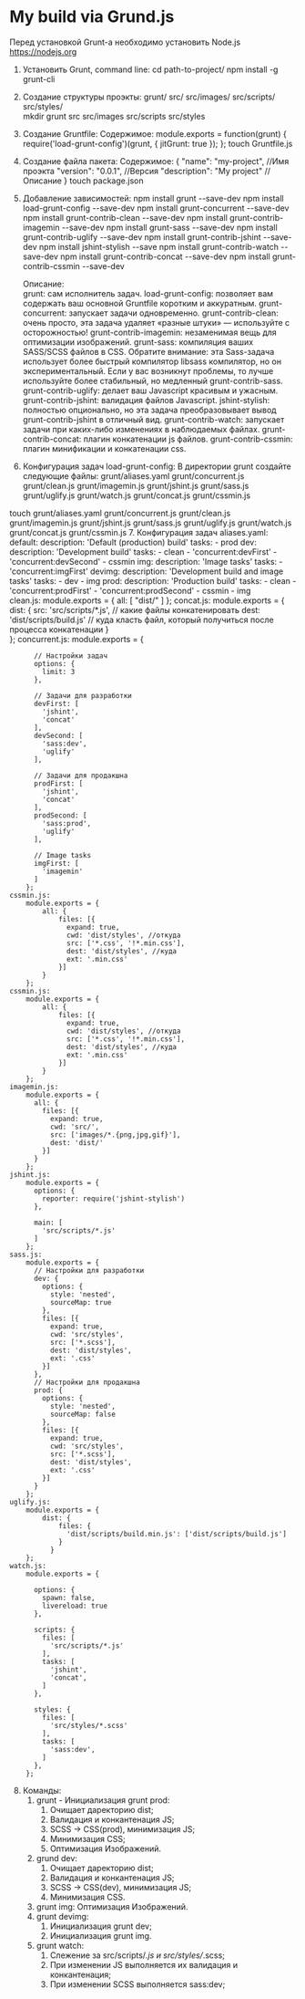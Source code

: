 # My build via Grund.js 

Перед установкой Grunt-а необходимо установить Node.js https://nodejs.org
1. Установить Grunt, command line:
    cd path-to-project/
    npm install -g grunt-cli
2. Создание структуры проэкты: 
    grunt/
    src/
    src/images/
    src/scripts/
    src/styles/    
    mkdir grunt src src/images src/scripts src/styles
3. Создание Gruntfile:
    Содержимое:
        module.exports = function(grunt) {
            require('load-grunt-config')(grunt, {
                jitGrunt: true
            });
        };
    touch Gruntfile.js
4. Создание файла пакета:
    Содержимое:
        {
            "name": "my-project",       //Имя проэкта
            "version": "0.0.1",         //Версия
            "description": "My project" //Описание
        }
    touch package.json
5. Добавление зависимостей: 
    npm install grunt --save-dev
    npm install load-grunt-config --save-dev
    npm install grunt-concurrent --save-dev
    npm install grunt-contrib-clean --save-dev
    npm install grunt-contrib-imagemin --save-dev
    npm install grunt-sass --save-dev
    npm install grunt-contrib-uglify --save-dev
    npm install grunt-contrib-jshint --save-dev
    npm install jshint-stylish --save
    npm install grunt-contrib-watch --save-dev
    npm install grunt-contrib-concat --save-dev 
    npm install grunt-contrib-cssmin --save-dev
    
    Описание:    
    grunt: сам исполнитель задач.
    load-grunt-config: позволяет вам содержать ваш основной Gruntfile коротким и аккуратным.
    grunt-concurrent: запускает задачи одновременно.
    grunt-contrib-clean: очень просто, эта задача удаляет «разные штуки» — используйте с осторожностью!
    grunt-contrib-imagemin: незаменимая вещь для оптимизации изображений.
    grunt-sass: компиляция ваших SASS/SCSS файлов в CSS. Обратите внимание: эта Sass-задача использует более быстрый компилятор libsass компилятор, но он экспериментальный. Если у вас возникнут проблемы, то лучше используйте более стабильный, но медленный grunt-contrib-sass.
    grunt-contrib-uglify: делает ваш Javascript красивым и ужасным.
    grunt-contrib-jshint: валидация файлов Javascript.
    jshint-stylish: полностью опционально, но эта задача преобразовывает вывод grunt-contrib-jshint в отличный вид.
    grunt-contrib-watch: запускает задачи при каких-либо изменениях в наблюдаемых файлах.
    grunt-contrib-concat: плагин конкатенации js файлов.
    grunt-contrib-cssmin: плагин минификации и конкатенации css.
6. Конфигурация задач load-grunt-config:
    В директории grunt создайте следующие файлы:
        grunt/aliases.yaml
        grunt/concurrent.js
        grunt/clean.js
        grunt/imagemin.js
        grunt/jshint.js
        grunt/sass.js
        grunt/uglify.js
        grunt/watch.js
	grunt/concat.js
	grunt/cssmin.js
        
touch grunt/aliases.yaml grunt/concurrent.js grunt/clean.js grunt/imagemin.js grunt/jshint.js grunt/sass.js grunt/uglify.js grunt/watch.js grunt/concat.js grunt/cssmin.js
7. Конфигурация задач
    aliases.yaml:
        default:
          description: 'Default (production) build'
          tasks:
            - prod
        dev:
          description: 'Development build'
          tasks:
            - clean
            - 'concurrent:devFirst'
            - 'concurrent:devSecond'
            - cssmin
        img:
          description: 'Image tasks'
          tasks:
            - 'concurrent:imgFirst'
        devimg:
          description: 'Development build and image tasks'
          tasks:
            - dev
            - img
        prod:
          description: 'Production build'
          tasks:
            - clean
            - 'concurrent:prodFirst'
            - 'concurrent:prodSecond'
            - cssmin
            - img        
    clean.js:
        module.exports = {
          all: [
            "dist/"
          ]
        };
    concat.js:
        module.exports = {
            dist: {
                src: 'src/scripts/*.js',  // какие файлы конкатенировать
                dest: 'dist/scripts/build.js'  // куда класть файл, который получиться после процесса конкатенации 
            }    
        };
    concurrent.js:
        module.exports = {

          // Настройки задач
          options: {
            limit: 3
          },

          // Задачи для разработки
          devFirst: [
            'jshint',
            'concat'
          ],
          devSecond: [
            'sass:dev',
            'uglify'
          ],

          // Задачи для продакшна
          prodFirst: [
            'jshint',
            'concat'
          ],
          prodSecond: [
            'sass:prod',
            'uglify'
          ],

          // Image tasks
          imgFirst: [
            'imagemin'
          ]
        };
    cssmin.js:
        module.exports = {
            all: {
                files: [{
                  expand: true,
                  cwd: 'dist/styles', //откуда
                  src: ['*.css', '!*.min.css'],
                  dest: 'dist/styles', //куда
                  ext: '.min.css'
                }] 
            }  
        };
    cssmin.js:
        module.exports = {
            all: {
                files: [{
                  expand: true,
                  cwd: 'dist/styles', //откуда
                  src: ['*.css', '!*.min.css'],
                  dest: 'dist/styles', //куда
                  ext: '.min.css'
                }] 
            }  
        };
    imagemin.js:
        module.exports = {
          all: {
            files: [{
              expand: true,
              cwd: 'src/',
              src: ['images/*.{png,jpg,gif}'],
              dest: 'dist/'
            }]
          }
        };
    jshint.js:
        module.exports = {
          options: {
            reporter: require('jshint-stylish')
          },

          main: [
            'src/scripts/*.js'
          ]
        };
    sass.js:
        module.exports = {
          // Настройки для разработки
          dev: {
            options: {
              style: 'nested',
              sourceMap: true
            },
            files: [{
              expand: true,
              cwd: 'src/styles',
              src: ['*.scss'],
              dest: 'dist/styles',
              ext: '.css'
            }]
          },
          // Настройки для продакшна
          prod: {
            options: {
              style: 'nested',
              sourceMap: false
            },
            files: [{
              expand: true,
              cwd: 'src/styles',
              src: ['*.scss'],
              dest: 'dist/styles',
              ext: '.css'
            }]
          }
        };
    uglify.js:
        module.exports = {
            dist: {
                files: {
                  'dist/scripts/build.min.js': ['dist/scripts/build.js']
                }
              }  
        };
    watch.js:
        module.exports = {

          options: {
            spawn: false,
            livereload: true
          },

          scripts: {
            files: [
              'src/scripts/*.js'
            ],
            tasks: [
              'jshint',
              'concat',
            ]
          },

          styles: {
            files: [
              'src/styles/*.scss'
            ],
            tasks: [
              'sass:dev',
            ]
          },
        };
8. Команды: 
    1) grunt - Инициализация grunt prod:
        1. Очищает даректорию dist;
        2. Валидация и конкантенация JS;
        3. SCSS -> CSS(prod), минимизация JS;
        4. Минимизация CSS;
        5. Оптимизация Изображений.
    2) grund dev: 
        1. Очищает даректорию dist;
        2. Валидация и конкантенация JS;
        3. SCSS -> CSS(dev), минимизация JS;
        4. Минимизация CSS.
    3) grunt img: Оптимизация Изображений.
    4) grunt devimg:
        1. Инициализация grunt dev;
        2. Инициализация grunt img.
    5) grunt watch: 
        1. Слежение за src/scripts/*.js и src/styles/*.scss;
        2. При изменении JS выполняется их валидация и конкантенация;
        3. При изменении SCSS выполняется sass:dev;



        

